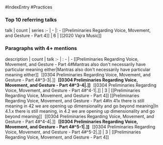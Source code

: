 #IndexEntry #Practices

### Top 10 referring talks
talk | count | series
:- | - |: -
[[Preliminaries Regarding Voice, Movement, and Gesture - Part 4]] | 6 | [[2020 Vajra Music]]

### Paragraphs with 4+ mentions
description | count | talk
:- | : - | -
[[Preliminaries Regarding Voice, Movement, and Gesture - Part 4#Mantras also don't necessarily have particular meaning either\|Mantras also don't necessarily have particular meaning either]] &nbsp;&nbsp;[[0304 Preliminaries Regarding Voice, Movement, and Gesture - Part 4#^3-3\|.]] &nbsp; **[[0304 Preliminaries Regarding Voice, Movement, and Gesture - Part 4#^3-4\|.]]** &nbsp; [[0304 Preliminaries Regarding Voice, Movement, and Gesture - Part 4#^4-1\|.]] | 3 | [[Preliminaries Regarding Voice, Movement, and Gesture - Part 4]]
[[Preliminaries Regarding Voice, Movement, and Gesture - Part 4#In 41x there is still meaning in 42 we are opening up dimensionality and go beyond meaning\|In 4.1.x there is still meaning, in 4.2 we are opening up dimensionality and go beyond meaning]] &nbsp;&nbsp;[[0304 Preliminaries Regarding Voice, Movement, and Gesture - Part 4#^4-4\|.]] &nbsp; **[[0304 Preliminaries Regarding Voice, Movement, and Gesture - Part 4#^5-1\|.]]** &nbsp; [[0304 Preliminaries Regarding Voice, Movement, and Gesture - Part 4#^5-2\|.]] | 3 | [[Preliminaries Regarding Voice, Movement, and Gesture - Part 4]]

